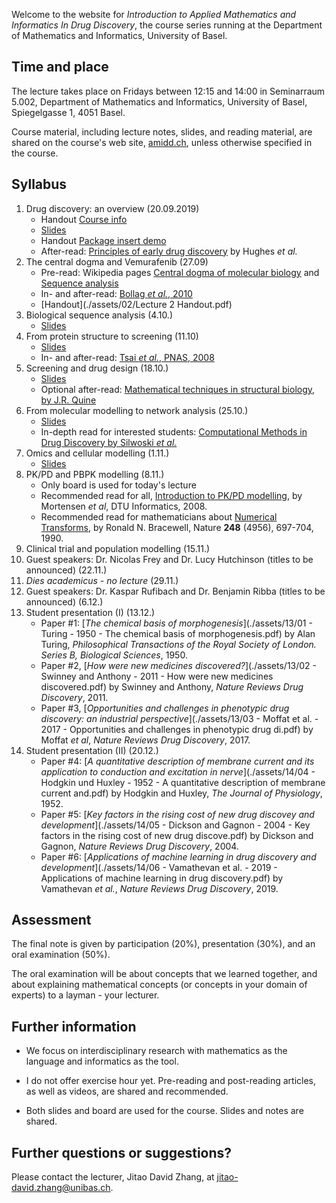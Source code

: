 Welcome to the website for *Introduction to Applied Mathematics and Informatics In Drug Discovery*, the course series running at the Department of Mathematics and Informatics, University of Basel.

## Time and place

The lecture takes place on Fridays between 12:15 and 14:00 in Seminarraum 5.002, Department of Mathematics and Informatics, University of Basel, Spiegelgasse 1, 4051 Basel.

Course material, including lecture notes, slides, and reading material, are shared on the course's web site, [amidd.ch](http://amidd.ch), unless otherwise specified in the course.

## Syllabus

1. Drug discovery: an overview (20.09.2019)
    * Handout [Course info](./assets/01/course-info.pdf)
    * [Slides](./assets/01/AMIDD-01-Introduction.pdf)
    * Handout [Package insert demo](./assets/01/package-insert-demo.pdf)
    * After-read: [Principles of early drug discovery](./assets/01/Principles-DD-Hughes.pdf) by Hughes *et al.*
2. The central dogma and Vemurafenib (27.09)
    * Pre-read: Wikipedia pages [Central dogma of molecular biology](https://en.wikipedia.org/wiki/Central_dogma_of_molecular_biology) and [Sequence analysis](https://en.wikipedia.org/wiki/Sequence_analysis)
    * In- and after-read: [Bollag *et al.*, 2010](./assets/02/Bollag-Nature-2010.pdf)
    * [Handout](./assets/02/Lecture 2 Handout.pdf)
3. Biological sequence analysis (4.10.)
    * [Slides](./assets/02/AMIDD-02-BioSeq.pdf)
4. From protein structure to screening (11.10)
    * [Slides](./assets/04/AMIDD-04-screening.pdf)
    * In- and after-read: [Tsai *et al.*, PNAS, 2008](./assets/04/Tsai-BRAF-PNAS-2008.pdf)
5. Screening and drug design (18.10.)
    * [Slides](./assets/05/AMIDD-05-screening-drug-design.pdf)
    * Optional after-read: [Mathematical techniques in structural biology, by J.R. Quine](./assets/05/JRQuine-MathBiophysicsBook.pdf)
6. From molecular modelling to network analysis (25.10.)
    * [Slides](./assets/06/AMIDD-06-molecular-modelling.pdf)
    * In-depth read for interested students: [Computational Methods in Drug Discovery by Silwoski *et al.*](./assets/06/Sliwoski-PharmacologicalReviews-2014-Computational-Methods-In-Drug-Discovery.pdf)
7. Omics and cellular modelling (1.11.)
    * [Slides](./assets/07/AMIDD-07-omics-cellular-modelling.pdf)
9. PK/PD and PBPK modelling (8.11.)
    * Only board is used for today's lecture
    * Recommended read for all, [Introduction to PK/PD modelling](./assets/08/2008-Mortensen-IntroductionToPKPDModelling.pdf), by Mortensen *et al*, DTU Informatics, 2008.
    * Recommended read for mathematicians about [Numerical Transforms](./assets/08/Bracewell-1990-NumericalTransforms.pdf), by Ronald N. Bracewell, Nature **248** (4956), 697-704, 1990.
9. Clinical trial and population modelling (15.11.)
10. Guest speakers: Dr. Nicolas Frey and Dr. Lucy Hutchinson (titles to be announced) (22.11.)
11. *Dies academicus - no lecture* (29.11.)
12. Guest speakers: Dr. Kaspar Rufibach and Dr. Benjamin Ribba (titles to be announced) (6.12.)
13. Student presentation (I) (13.12.)
    * Paper #1: [*The chemical basis of morphogenesis*](./assets/13/01 - Turing - 1950 - The chemical basis of morphogenesis.pdf) by Alan Turing, *Philosophical Transactions of the Royal Society of London. Series B, Biological Sciences*, 1950.
    * Paper #2, [*How were new medicines discovered?*](./assets/13/02 - Swinney and Anthony - 2011 - How were new medicines discovered.pdf) by Swinney and Anthony, *Nature Reviews Drug Discovery*, 2011.
    * Paper #3, [*Opportunities and challenges in phenotypic drug discovery: an industrial perspective*](./assets/13/03 - Moffat et al. - 2017 - Opportunities and challenges in phenotypic drug di.pdf) by Moffat *et al*, *Nature Reviews Drug Discovery*, 2017.
14. Student presentation (II) (20.12.)
    * Paper #4: [*A quantitative description of membrane current and its application to conduction and excitation in nerve*](./assets/14/04 - Hodgkin und Huxley - 1952 - A quantitative description of membrane current and.pdf) by Hodgkin and Huxley, *The Journal of Physiology*, 1952.
    * Paper #5: [*Key factors in the rising cost of new drug discovey and development*](./assets/14/05 - Dickson and Gagnon - 2004 - Key factors in the rising cost of new drug discove.pdf) by Dickson and Gagnon, *Nature Reviews Drug Discovery*, 2004.
    * Paper #6: [*Applications of machine learning in drug discovery and development*](./assets/14/06 - Vamathevan et al. - 2019 - Applications of machine learning in drug discovery.pdf) by Vamathevan *et al.*, *Nature Reviews Drug Discovery*, 2019.

## Assessment

The final note is given by participation (20%), presentation (30%), and an oral examination (50%). 

The oral examination will be about concepts that we learned together, and about explaining mathematical concepts (or concepts in your domain of experts) to a layman - your lecturer.

## Further information

* We focus on interdisciplinary research with mathematics as the language and informatics as the tool.

* I do not offer exercise hour yet. Pre-reading and post-reading articles, as well as videos, are shared and recommended.

* Both slides and board are used for the course. Slides and notes are shared.

## Further questions or suggestions?

Please contact the lecturer, Jitao David Zhang, at [jitao-david.zhang@unibas.ch](mailto:jitao-david.zhang@unibas.ch).


